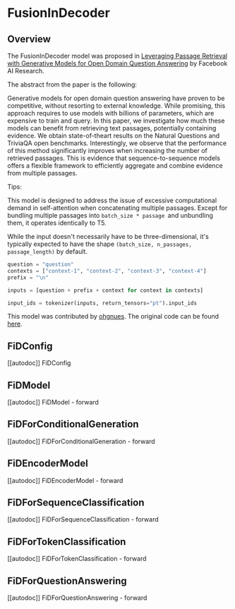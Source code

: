 <!--Copyright 2024 The HuggingFace Team. All rights reserved.

Licensed under the Apache License, Version 2.0 (the "License"); you may not use this file except in compliance with
the License. You may obtain a copy of the License at

http://www.apache.org/licenses/LICENSE-2.0

Unless required by applicable law or agreed to in writing, software distributed under the License is distributed on
an "AS IS" BASIS, WITHOUT WARRANTIES OR CONDITIONS OF ANY KIND, either express or implied. See the License for the
specific language governing permissions and limitations under the License.

⚠️ Note that this file is in Markdown but contain specific syntax for our doc-builder (similar to MDX) that may not be
rendered properly in your Markdown viewer.

-->

# FusionInDecoder

## Overview

The FusionInDecoder model was proposed in [Leveraging Passage Retrieval with Generative Models for Open Domain Question Answering](https://arxiv.org/pdf/2007.01282.pdf) by Facebook AI Research.

The abstract from the paper is the following:

Generative models for open domain question
answering have proven to be competitive, without resorting to external knowledge. While
promising, this approach requires to use models with billions of parameters, which are expensive to train and query. In this paper, we
investigate how much these models can benefit from retrieving text passages, potentially
containing evidence. We obtain state-of-theart results on the Natural Questions and TriviaQA open benchmarks. Interestingly, we observe that the performance of this method significantly improves when increasing the number of retrieved passages. This is evidence that
sequence-to-sequence models offers a flexible
framework to efficiently aggregate and combine evidence from multiple passages.

Tips:

This model is designed to address the issue of excessive computational demand in self-attention when concatenating multiple passages.
Except for bundling multiple passages into ```batch_size * passage ```and unbundling them, it operates identically to T5.

While the input doesn't necessarily have to be three-dimensional, it's typically expected to have the shape ```(batch_size, n_passages, passage_length)``` by default.


```python
question = "question"
contexts = ["context-1", "context-2", "context-3", "context-4"]
prefix = "\n"

inputs = [question + prefix + context for context in contexts]

input_ids = tokenizer(inputs, return_tensors="pt").input_ids
```


This model was contributed by [ohgnues](https://huggingface.co/ohgnues).
The original code can be found [here](https://github.com/facebookresearch/FiD).


## FiDConfig

[[autodoc]] FiDConfig

## FiDModel

[[autodoc]] FiDModel
    - forward

## FiDForConditionalGeneration

[[autodoc]] FiDForConditionalGeneration
    - forward

## FiDEncoderModel

[[autodoc]] FiDEncoderModel
    - forward

## FiDForSequenceClassification

[[autodoc]] FiDForSequenceClassification
    - forward

## FiDForTokenClassification

[[autodoc]] FiDForTokenClassification
    - forward

## FiDForQuestionAnswering

[[autodoc]] FiDForQuestionAnswering
    - forward

</pt>
<tf>
